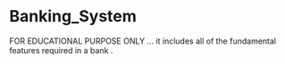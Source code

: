 # Banking_System
FOR EDUCATIONAL PURPOSE ONLY ...
 it includes all of the fundamental features required in a bank .
